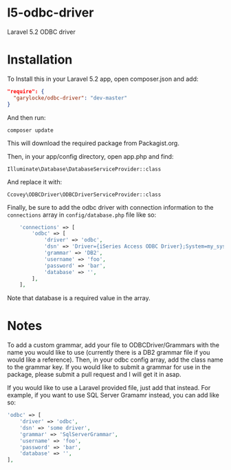 l5-odbc-driver
==============

Laravel 5.2 ODBC driver

Installation
============

To Install this in your Laravel 5.2 app, open composer.json and add:

```json
"require": {
  "garylocke/odbc-driver": "dev-master"
}
```

And then run:

`composer update`

This will download the required package from Packagist.org.

Then, in your app/config directory, open app.php and find:

`Illuminate\Database\DatabaseServiceProvider::class`

And replace it with:

`Ccovey\ODBCDriver\ODBCDriverServiceProvider::class`

Finally, be sure to add the odbc driver with connection information to the `connections` array in `config/database.php` file like so:

```php
    'connections' => [
        'odbc' => [
            'driver' => 'odbc',
            'dsn' => 'Driver={iSeries Access ODBC Driver};System=my_system_name;',
            'grammar' => 'DB2',
            'username' => 'foo',
            'password' => 'bar',
            'database' => '',
        ],
    ],
```

Note that database is a required value in the array.

Notes
==========

To add a custom grammar, add your file to ODBCDriver/Grammars with the name you would like to use (currently there is a DB2 grammar file if you would like a reference). Then, in your odbc config array, add the class name to the grammar key. If you would like to submit a grammar for use in the package, please submit a pull request and I will get it in asap.

If you would like to use a Laravel provided file, just add that instead. For example, if you want to use SQL Server Gramamr instead, you can add like so:

```php
'odbc' => [
    'driver' => 'odbc',
    'dsn' => 'some driver',
    'grammar' => 'SqlServerGrammar',
    'username' => 'foo',
    'password' => 'bar',
    'database' => '',
],


